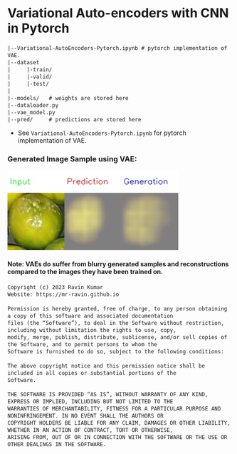 # Variational Auto-encoders with CNN in Pytorch

```
|--Variational-AutoEncoders-Pytorch.ipynb # pytorch implementation of VAE.
|--dataset
|     |-train/
|     |-valid/
|     |-test/
|
|--models/   # weights are stored here
|--dataloader.py
|--vae_model.py
|--pred/     # predictions are stored here
```


- See `Variational-AutoEncoders-Pytorch.ipynb` for pytorch implementation of VAE.

### Generated Image Sample using VAE:

![image](https://github.com/mr-ravin/variational-autoencoders-vae-pytorch/blob/main/pred/pred_1.jpg?raw=true)

#### Note: VAEs do suffer from blurry generated samples and reconstructions compared to the images they have been trained on.


```
Copyright (c) 2023 Ravin Kumar
Website: https://mr-ravin.github.io

Permission is hereby granted, free of charge, to any person obtaining a copy of this software and associated documentation 
files (the “Software”), to deal in the Software without restriction, including without limitation the rights to use, copy, 
modify, merge, publish, distribute, sublicense, and/or sell copies of the Software, and to permit persons to whom the 
Software is furnished to do so, subject to the following conditions:

The above copyright notice and this permission notice shall be included in all copies or substantial portions of the 
Software.

THE SOFTWARE IS PROVIDED “AS IS”, WITHOUT WARRANTY OF ANY KIND, EXPRESS OR IMPLIED, INCLUDING BUT NOT LIMITED TO THE 
WARRANTIES OF MERCHANTABILITY, FITNESS FOR A PARTICULAR PURPOSE AND NONINFRINGEMENT. IN NO EVENT SHALL THE AUTHORS OR 
COPYRIGHT HOLDERS BE LIABLE FOR ANY CLAIM, DAMAGES OR OTHER LIABILITY, WHETHER IN AN ACTION OF CONTRACT, TORT OR OTHERWISE, 
ARISING FROM, OUT OF OR IN CONNECTION WITH THE SOFTWARE OR THE USE OR OTHER DEALINGS IN THE SOFTWARE.
```

